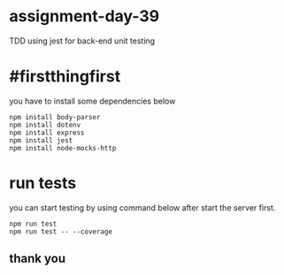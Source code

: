 # assignment-day-39
TDD using jest for back-end unit testing

# #firstthingfirst 
you have to install some dependencies below
```
npm install body-parser
npm install dotenv
npm install express
npm install jest
npm install node-mocks-http
```

# run tests
you can start testing by using command below after start the server first.
```
npm run test
npm run test -- --coverage
```

## thank you
